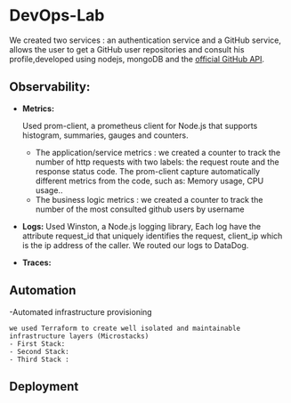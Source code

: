 # DevOps-Lab
We created two services : an authentication service and a GitHub service, allows the user to get a GitHub user repositories and consult his profile,developed using nodejs, mongoDB and the [official GitHub API](https://docs.github.com/en/rest).

## Observability:
- **Metrics:**
    
    Used prom-client, a prometheus client for Node.js that supports histogram, summaries, gauges and counters.
    - The application/service metrics : we created a counter to track the number of http requests with two labels: the request route and the response status code.
    The prom-client capture automatically different metrics from the code, such as: Memory usage, CPU usage..
    - The business logic metrics : we created a counter to track the number of the most consulted github users by username
- **Logs:**
    Used Winston, a Node.js logging library, Each log have the attribute request_id that uniquely identifies the request, client_ip which is the ip address of the caller. We routed our logs to DataDog.
- **Traces:**
## Automation
-Automated infrastructure provisioning

    we used Terraform to create well isolated and maintainable infrastructure layers (Microstacks)
    - First Stack:
    - Second Stack:
    - Third Stack :
## Deployment